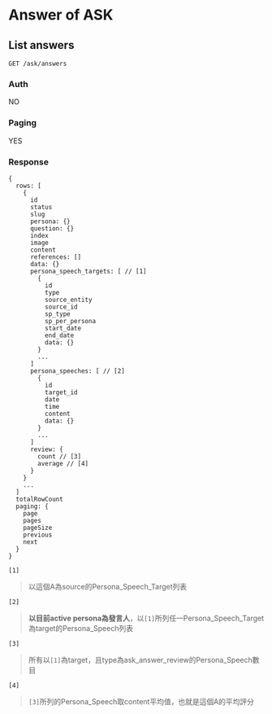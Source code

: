 # Answer of ASK

## List answers
```
GET /ask/answers
```

### Auth
NO

### Paging
YES

### Response
```
{
  rows: [
    {
      id
      status
      slug
      persona: {}
      question: {}
      index
      image
      content
      references: []
      data: {}
      persona_speech_targets: [ // [1]
        {
          id
          type
          source_entity
          source_id
          sp_type
          sp_per_persona
          start_date
          end_date
          data: {}
        }
        ...
      ]
      persona_speeches: [ // [2]
        {
          id
          target_id
          date
          time
          content
          data: {}
        }
        ...
      ]
      review: {
        count // [3]
        average // [4]
      }
    }
    ...
  ]
  totalRowCount
  paging: {
    page
    pages
    pageSize
    previous
    next
  }
}
```

`[1]`
> 以這個A為source的Persona_Speech_Target列表

`[2]`
> **以目前active persona為發言人**，以`[1]`所列任一Persona_Speech_Target為target的Persona_Speech列表

`[3]`
> 所有以`[1]`為target，且type為ask_answer_review的Persona_Speech數目

`[4]`
> `[3]`所列的Persona_Speech取content平均值，也就是這個A的平均評分
